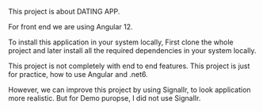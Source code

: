 This project is about DATING APP.

For front end we are using Angular 12.

To install this application in your system locally, First clone the whole project and later install all the required dependencies in your system locally.

This project is not completely with end to end features. This project is just for practice, how to use Angular and .net6.

However, we can improve this project by using SignalIr, to look application more realistic. But for Demo puropse, I did not use SignalIr.
